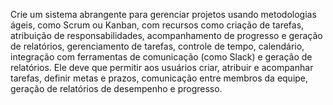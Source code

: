 Crie um sistema abrangente para gerenciar projetos usando metodologias ágeis, como Scrum ou Kanban, com recursos como criação de tarefas, atribuição de responsabilidades, acompanhamento de progresso e geração de relatórios, gerenciamento de tarefas, controle de tempo, calendário, integração com ferramentas de comunicação (como Slack) e geração de relatórios. Ele deve que permitir aos usuários criar, atribuir e acompanhar tarefas, definir metas e prazos, comunicação entre membros da equipe, geração de relatórios de desempenho e progresso.
